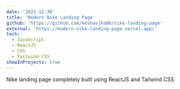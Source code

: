 ```yaml
---
date: '2023-12-30'
title: 'Modern Nike Landing Page'
github: 'https://github.com/keshavjha06/nike-landing-page'
external: 'https://modern-nike-landing-page.vercel.app/'
tech:
  - JavaScript
  - ReactJS
  - CSS
  - Tailwind CSS
showInProjects: true
---
```


Nike landing page completely built using ReactJS and Tailwind CSS